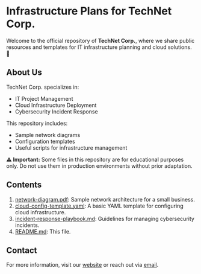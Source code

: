 # Infrastructure Plans for TechNet Corp.

Welcome to the official repository of **TechNet Corp.**, where we share public resources and templates for IT infrastructure planning and cloud solutions. 🚀

## About Us
TechNet Corp. specializes in:
- IT Project Management
- Cloud Infrastructure Deployment
- Cybersecurity Incident Response

This repository includes:
- Sample network diagrams
- Configuration templates
- Useful scripts for infrastructure management

**⚠️ Important:** Some files in this repository are for educational purposes only. Do not use them in production environments without prior adaptation.

## Contents
1. [network-diagram.pdf](network-diagram.pdf): Sample network architecture for a small business.
2. [cloud-config-template.yaml](cloud-config-template.yaml): A basic YAML template for configuring cloud infrastructure.
3. [incident-response-playbook.md](incident-response-playbook.md): Guidelines for managing cybersecurity incidents.
4. [README.md](README.md): This file.

## Contact
For more information, visit our [website](https://technetcorp.com) or reach out via [email](mailto:contact@technetcorp.com).
